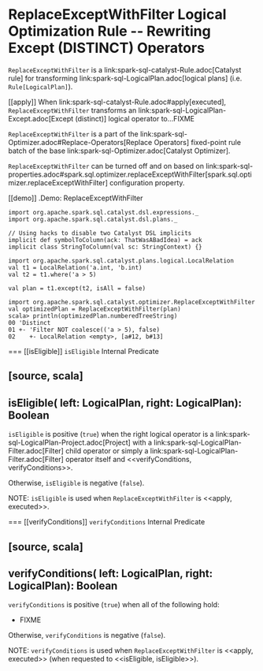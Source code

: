 # ReplaceExceptWithFilter Logical Optimization Rule -- Rewriting Except (DISTINCT) Operators

`ReplaceExceptWithFilter` is a link:spark-sql-catalyst-Rule.adoc[Catalyst rule] for transforming link:spark-sql-LogicalPlan.adoc[logical plans] (i.e. `Rule[LogicalPlan]`).

[[apply]]
When link:spark-sql-catalyst-Rule.adoc#apply[executed], `ReplaceExceptWithFilter` transforms an link:spark-sql-LogicalPlan-Except.adoc[Except (distinct)] logical operator to...FIXME

`ReplaceExceptWithFilter` is a part of the link:spark-sql-Optimizer.adoc#Replace-Operators[Replace Operators] fixed-point rule batch of the base link:spark-sql-Optimizer.adoc[Catalyst Optimizer].

`ReplaceExceptWithFilter` can be turned off and on based on link:spark-sql-properties.adoc#spark.sql.optimizer.replaceExceptWithFilter[spark.sql.optimizer.replaceExceptWithFilter] configuration property.

[[demo]]
.Demo: ReplaceExceptWithFilter
```
import org.apache.spark.sql.catalyst.dsl.expressions._
import org.apache.spark.sql.catalyst.dsl.plans._

// Using hacks to disable two Catalyst DSL implicits
implicit def symbolToColumn(ack: ThatWasABadIdea) = ack
implicit class StringToColumn(val sc: StringContext) {}

import org.apache.spark.sql.catalyst.plans.logical.LocalRelation
val t1 = LocalRelation('a.int, 'b.int)
val t2 = t1.where('a > 5)

val plan = t1.except(t2, isAll = false)

import org.apache.spark.sql.catalyst.optimizer.ReplaceExceptWithFilter
val optimizedPlan = ReplaceExceptWithFilter(plan)
scala> println(optimizedPlan.numberedTreeString)
00 'Distinct
01 +- 'Filter NOT coalesce(('a > 5), false)
02    +- LocalRelation <empty>, [a#12, b#13]
```

=== [[isEligible]] `isEligible` Internal Predicate

[source, scala]
----
isEligible(
  left: LogicalPlan,
  right: LogicalPlan): Boolean
----

`isEligible` is positive (`true`) when the right logical operator is a link:spark-sql-LogicalPlan-Project.adoc[Project] with a link:spark-sql-LogicalPlan-Filter.adoc[Filter] child operator or simply a link:spark-sql-LogicalPlan-Filter.adoc[Filter] operator itself and <<verifyConditions, verifyConditions>>.

Otherwise, `isEligible` is negative (`false`).

NOTE: `isEligible` is used when `ReplaceExceptWithFilter` is <<apply, executed>>.

=== [[verifyConditions]] `verifyConditions` Internal Predicate

[source, scala]
----
verifyConditions(
  left: LogicalPlan,
  right: LogicalPlan): Boolean
----

`verifyConditions` is positive (`true`) when all of the following hold:

* FIXME

Otherwise, `verifyConditions` is negative (`false`).

NOTE: `verifyConditions` is used when `ReplaceExceptWithFilter` is <<apply, executed>> (when requested to <<isEligible, isEligible>>).

